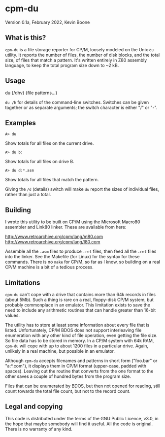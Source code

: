# cpm-du

Version 0.1a, February 2022, Kevin Boone

## What is this?

`cpm-du` is a file storage reporter for CP/M, loosely modeled on the
Unix `du` utility. It reports the number of files, the number of
disk blocks, and the total size, of files that match a pattern. It's
written entirely in Z80 assembly language, to keep the total program
size down to ~2 kB. 

## Usage

   du {/dhv} {file patterns...}

`du /h` for details of the command-line switches. Switches can be 
given together or as separate arguments; the switch character is 
either "/" or "-".

## Examples


    A> du 

Show totals for all files on the current drive.

    A> du b:

Show totals for all files on drive B.

    A> du d:*.asm

Show totals for all files that match the pattern. 

Giving the `/d` (details) switch will make `du` report the 
sizes of individual files, rather than just a total.

## Building

I wrote this utility to be built on CP/M using the Microsoft
Macro80 assembler and Link80 linker. These are available from here:

http://www.retroarchive.org/cpm/lang/m80.com
http://www.retroarchive.org/cpm/lang/l80.com

Assemble all the `.asm` files to produce `.rel` files, then feed all
the `.rel` files into the linker. See the Makefile (for Linux) for
the syntax for these commands. There is no `make` for CP/M, so far as I
know, so building on a real CP/M machine is a bit of a tedious process.


## Limitations

`cpm-du` can't cope with a drive that contains more than 64k records in
files (about 5Mb). Such a thing is rare on a real, floppy-disk CP/M
system, but probably commonplace in an emulator. This limitation exists
to save the need to include any arithmetic routines that can handle
greater than 16-bit values. 

The utility has to store at least some information about every file
that is listed. Unfortunately, CP/M BDOS does not support interleaving
file enumeration with any other kind of file operation, even getting
the file size. So file data has to be stored in memory. In a CP/M 
system with 64k RAM, `cpm-du` will cope with up to about 1200 files in
a particular drive. Again, unlikely in a real machine, but possible
in an emulator.

Although `cpm-du` accepts filenames and patterns in short form
("foo.bar" or "a:\*.com"), it displays them in CP/M format
(upper-case, padded with spaces). Leaving out the routine that converts
from the one format to the other saves a couple of hundred bytes from
the program size.

Files that can be enumerated by BDOS, but then not opened for 
reading, still count towards the total file count, but not to the record
count.

## Legal and copying

This code is distributed under the terms of the GNU Public Licence, v3.0, 
in the hope that maybe somebody will find it useful. All the code
is original. There is no warranty of any kind.


